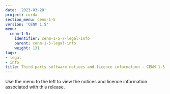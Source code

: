```yaml
---
date: '2023-03-28'
project: corda
section_menu: cenm-1-5
version: 'CENM 1.5'
menu:
  cenm-1-5:
    identifier: cenm-1-5-7-legal-info
    parent: cenm-1-5-legal-info
    weight: 131
tags:
- legal
- info
title: Third-party software notices and licence information - CENM 1.5.7
---
```


Use the menu to the left to view the notices and licence information associated with this release.